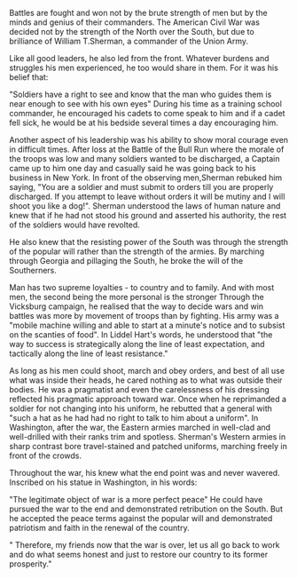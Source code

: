 Battles are fought and won not by the brute strength of men but by the minds and genius of their commanders. The American Civil War was decided not by the strength of the North over the South, but due to brilliance of William T.Sherman, a commander of the Union Army.

Like all good leaders, he also led from the front. Whatever burdens and struggles his men experienced, he too would share in them. For it was his belief that:

"Soldiers have a right to see and know that the man who guides them is near enough to see with his own eyes"
During his time as a training school commander, he encouraged his cadets to come speak to him and if a cadet fell sick, he would be at his bedside several times a day encouraging him.

Another aspect of his leadership was his ability to show moral courage even in difficult times. After loss at the Battle of the Bull Run where the morale of the troops was low and many soldiers wanted to be discharged, a Captain came up to him one day and casually said he was going back to his business in New York. In front of the observing men,Sherman rebuked him saying, "You are a soldier and must submit to orders till you are properly discharged. If you attempt to leave without orders it will be mutiny and I will shoot you like a dog!". Sherman understood the laws of human nature and knew that if he had not stood his ground and asserted his authority, the rest of the soldiers would have revolted.

He also knew that the resisting power of the South was through the strength of the popular will rather than the strength of the armies. By marching through Georgia and pillaging the South, he broke the will of the Southerners.

Man has two supreme loyalties - to country and to family. And with most men, the second being the more personal is the stronger
Through the Vicksburg campaign, he realised that the way to decide wars and win battles was more by movement of troops than by fighting. His army was a "mobile machine willing and able to start at a minute's notice and to subsist on the scanties of food". In Liddel Hart's words, he understood that "the way to success is strategically along the line of least expectation, and tactically along the line of least resistance."

As long as his men could shoot, march and obey orders, and best of all use what was inside their heads, he cared nothing as to what was outside their bodies. He was a pragmatist and even the carelessness of his dressing reflected his pragmatic approach toward war. Once when he reprimanded a soldier for not changing into his uniform, he rebutted that a general with "such a hat as he had had no right to talk to him about a uniform". In Washington, after the war, the Eastern armies marched in well-clad and well-drilled with their ranks trim and spotless. Sherman's Western armies in sharp contrast bore travel-stained and patched uniforms, marching freely in front of the crowds.

Throughout the war, his knew what the end point was and never wavered. Inscribed on his statue in Washington, in his words:

"The legitimate object of war is a more perfect peace"
He could have pursued the war to the end and demonstrated retribution on the South. But he accepted the peace terms against the popular will and demonstrated patriotism and faith in the renewal of the country.

" Therefore, my friends now that the war is over, let us all go back to work and do what seems honest and just to restore our country to its former prosperity."